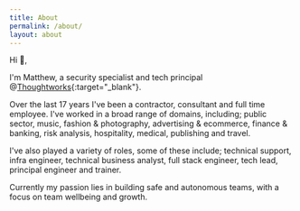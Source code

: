 ```yaml
---
title: About
permalink: /about/
layout: about
---
```


Hi 👋,

I'm Matthew, a security specialist and tech principal @[Thoughtworks](https://www.thoughtworks.com/){:target="_blank"}.

Over the last 17 years I've been a contractor, consultant and full time employee. I've worked in a broad range of domains, including; public sector, music, fashion & photography, advertising & ecommerce, finance & banking, risk analysis, hospitality, medical, publishing and travel.

I've also played a variety of roles, some of these include; technical support, infra engineer, technical business analyst, full stack engineer, tech lead, principal engineer and trainer.

Currently my  passion lies in building safe and autonomous teams, with a focus on team wellbeing and growth.
